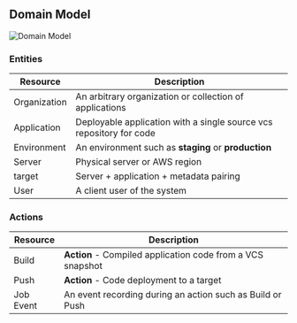 ## Domain Model

![Domain Model](images/domain.png)

### Entities

Resource       | Description
-------------- | -----------
Organization   | An arbitrary organization or collection of applications
Application    | Deployable application with a single source vcs repository for code
Environment    | An environment such as **staging** or **production**
Server         | Physical server or AWS region
target         | Server + application + metadata pairing
User           | A client user of the system

### Actions

Resource       | Description
-------------- | -----------
Build          | **Action** - Compiled application code from a VCS snapshot
Push           | **Action** - Code deployment to a target
Job Event      | An event recording during an action such as Build or Push
